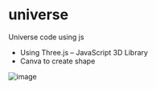 # universe
Universe code using js

+ Using Three.js – JavaScript 3D Library
+ Canva to create shape

![image](https://user-images.githubusercontent.com/90561566/202168050-be2360a8-a89c-4235-badf-c2f5d8decea6.png)
